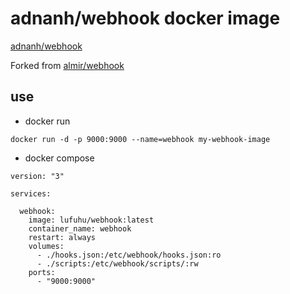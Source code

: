 # adnanh/webhook docker image

[adnanh/webhook](https://github.com/adnanh/webhook)

Forked from [almir/webhook](https://github.com/almir/docker-webhook)

## use

- docker run
```
docker run -d -p 9000:9000 --name=webhook my-webhook-image
```

- docker compose
```
version: "3"

services:

  webhook:
    image: lufuhu/webhook:latest
    container_name: webhook
    restart: always
    volumes:
      - ./hooks.json:/etc/webhook/hooks.json:ro
	  - ./scripts:/etc/webhook/scripts/:rw
    ports:
      - "9000:9000"
```

